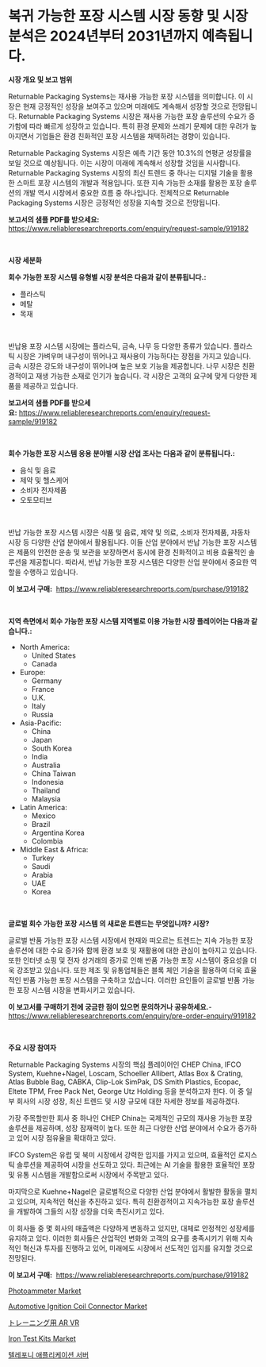 <p><h1>복귀 가능한 포장 시스템 시장 동향 및 시장 분석은 2024년부터 2031년까지 예측됩니다.</h1></p><p><strong>시장 개요 및 보고 범위</strong></p>
<p><p>Returnable Packaging Systems는 재사용 가능한 포장 시스템을 의미합니다. 이 시장은 현재 긍정적인 성장을 보여주고 있으며 미래에도 계속해서 성장할 것으로 전망됩니다. Returnable Packaging Systems 시장은 재사용 가능한 포장 솔루션의 수요가 증가함에 따라 빠르게 성장하고 있습니다. 특히 환경 문제와 쓰레기 문제에 대한 우려가 높아지면서 기업들은 환경 친화적인 포장 시스템을 채택하려는 경향이 있습니다. </p><p>Returnable Packaging Systems 시장은 예측 기간 동안 10.3%의 연평균 성장률을 보일 것으로 예상됩니다. 이는 시장이 미래에 계속해서 성장할 것임을 시사합니다. Returnable Packaging Systems 시장의 최신 트렌드 중 하나는 디지털 기술을 활용한 스마트 포장 시스템의 개발과 적용입니다. 또한 지속 가능한 소재를 활용한 포장 솔루션의 개발 역시 시장에서 중요한 흐름 중 하나입니다. 전체적으로 Returnable Packaging Systems 시장은 긍정적인 성장을 지속할 것으로 전망됩니다.</p></p>
<p><strong>보고서의 샘플 PDF를 받으세요:</strong> <a href="https://www.reliableresearchreports.com/enquiry/request-sample/919182">https://www.reliableresearchreports.com/enquiry/request-sample/919182</a></p>
<p>&nbsp;</p>
<p><strong>시장 세분화</strong></p>
<p><strong>회수 가능한 포장 시스템 유형별 시장 분석은 다음과 같이 분류됩니다.:</strong></p>
<p><ul><li>플라스틱</li><li>메탈</li><li>목재</li></ul></p>
<p>&nbsp;</p>
<p><p>반납용 포장 시스템 시장에는 플라스틱, 금속, 나무 등 다양한 종류가 있습니다. 플라스틱 시장은 가벼우며 내구성이 뛰어나고 재사용이 가능하다는 장점을 가지고 있습니다. 금속 시장은 강도와 내구성이 뛰어나며 높은 보호 기능을 제공합니다. 나무 시장은 친환경적이고 재생 가능한 소재로 인기가 높습니다. 각 시장은 고객의 요구에 맞게 다양한 제품을 제공하고 있습니다.</p></p>
<p><strong>보고서의 샘플 PDF를 받으세요:</strong>&nbsp;<a href="https://www.reliableresearchreports.com/enquiry/request-sample/919182">https://www.reliableresearchreports.com/enquiry/request-sample/919182</a></p>
<p>&nbsp;</p>
<p><strong> 회수 가능한 포장 시스템 응용 분야별 시장 산업 조사는 다음과 같이 분류됩니다.:</strong></p>
<p><ul><li>음식 및 음료</li><li>제약 및 헬스케어</li><li>소비자 전자제품</li><li>오토모티브</li></ul></p>
<p>&nbsp;</p>
<p><p>반납 가능한 포장 시스템 시장은 식품 및 음료, 제약 및 의료, 소비자 전자제품, 자동차 시장 등 다양한 산업 분야에서 활용됩니다. 이들 산업 분야에서 반납 가능한 포장 시스템은 제품의 안전한 운송 및 보관을 보장하면서 동시에 환경 친화적이고 비용 효율적인 솔루션을 제공합니다. 따라서, 반납 가능한 포장 시스템은 다양한 산업 분야에서 중요한 역할을 수행하고 있습니다.</p></p>
<p><strong>이 보고서 구매:</strong>&nbsp; <a href="https://www.reliableresearchreports.com/purchase/919182">https://www.reliableresearchreports.com/purchase/919182</a></p>
<p>&nbsp;</p>
<p><strong>지역 측면에서 회수 가능한 포장 시스템 지역별로 이용 가능한 시장 플레이어는 다음과 같습니다.:</strong></p>
<p><ul>
    <li>
        North America:
        <ul>
            <li>United States</li>
            <li>Canada</li>
        </ul>
    </li>
    <li>
        Europe:
        <ul>
            <li>Germany</li>
            <li>France</li>
            <li>U.K.</li>
            <li>Italy</li>
            <li>Russia</li>
        </ul>
    </li>
    <li>
        Asia-Pacific:
        <ul>
            <li>China</li>
            <li>Japan</li>
            <li>South Korea</li>
            <li>India</li>
            <li>Australia</li>
            <li>China Taiwan</li>
            <li>Indonesia</li>
            <li>Thailand</li>
            <li>Malaysia</li>
        </ul>
    </li>
    <li>
        Latin America:
        <ul>
            <li>Mexico</li>
            <li>Brazil</li>
            <li>Argentina Korea</li>
            <li>Colombia</li>
        </ul>
    </li>
    <li>
        Middle East & Africa:
        <ul>
            <li>Turkey</li>
            <li>Saudi</li>
            <li>Arabia</li>
            <li>UAE</li>
            <li>Korea</li>
        </ul>
    </li>
    </ul></p>
<p>&nbsp;</p>
<p><strong>글로벌 회수 가능한 포장 시스템 의 새로운 트렌드는 무엇입니까? 시장?</strong></p>
<p><p>글로벌 반품 가능한 포장 시스템 시장에서 현재와 떠오르는 트렌드는 지속 가능한 포장 솔루션에 대한 수요 증가와 함께 환경 보호 및 재활용에 대한 관심이 높아지고 있습니다. 또한 인터넷 쇼핑 및 전자 상거래의 증가로 인해 반품 가능한 포장 시스템이 중요성을 더욱 강조받고 있습니다. 또한 제조 및 유통업체들은 블록 체인 기술을 활용하여 더욱 효율적인 반품 가능한 포장 시스템을 구축하고 있습니다. 이러한 요인들이 글로벌 반품 가능한 포장 시스템 시장을 변화시키고 있습니다.</p></p>
<p><strong>이 보고서를 구매하기 전에 궁금한 점이 있으면 문의하거나 공유하세요.</strong>- <a href="https://www.reliableresearchreports.com/enquiry/pre-order-enquiry/919182">https://www.reliableresearchreports.com/enquiry/pre-order-enquiry/919182</a></p>
<p>&nbsp;</p>
<p><strong>주요 시장 참여자</strong></p>
<p><p>Returnable Packaging Systems 시장의 핵심 플레이어인 CHEP China, IFCO System, Kuehne+Nagel, Loscam, Schoeller Allibert, Atlas Box & Crating, Atlas Bubble Bag, CABKA, Clip-Lok SimPak, DS Smith Plastics, Ecopac, Eltete TPM, Free Pack Net, George Utz Holding 등을 분석하고자 한다. 이 중 일부 회사의 시장 성장, 최신 트렌드 및 시장 규모에 대한 자세한 정보를 제공하겠다.</p><p>가장 주목할만한 회사 중 하나인 CHEP China는 국제적인 규모의 재사용 가능한 포장 솔루션을 제공하며, 성장 잠재력이 높다. 또한 최근 다양한 산업 분야에서 수요가 증가하고 있어 시장 점유율을 확대하고 있다.</p><p>IFCO System은 유럽 및 북미 시장에서 강력한 입지를 가지고 있으며, 효율적인 로지스틱 솔루션을 제공하여 시장을 선도하고 있다. 최근에는 AI 기술을 활용한 효율적인 포장 및 유통 시스템을 개발함으로써 시장에서 주목받고 있다.</p><p>마지막으로 Kuehne+Nagel은 글로벌적으로 다양한 산업 분야에서 활발한 활동을 펼치고 있으며, 지속적인 혁신을 추진하고 있다. 특히 친환경적이고 지속가능한 포장 솔루션을 개발하여 그들의 시장 성장을 더욱 촉진시키고 있다.</p><p>이 회사들 중 몇 회사의 매출액은 다양하게 변동하고 있지만, 대체로 안정적인 성장세를 유지하고 있다. 이러한 회사들은 산업적인 변화와 고객의 요구를 충족시키기 위해 지속적인 혁신과 투자를 진행하고 있어, 미래에도 시장에서 선도적인 입지를 유지할 것으로 전망된다.</p></p>
<p><strong>이 보고서 구매:</strong>&nbsp;&nbsp;<a href="https://www.reliableresearchreports.com/purchase/919182">https://www.reliableresearchreports.com/purchase/919182</a></p>
<p><p><a href="https://github.com/mharielmesa/Market-Research-Report-List-2/blob/main/photoammeter-market.md">Photoammeter Market</a></p><p><a href="https://issuu.com/reportprime-2/docs/automotive-ignition-coil-connector-market-size-203">Automotive Ignition Coil Connector Market</a></p><p><a href="https://github.com/lababdou/Market-Research-Report-List-2/blob/main/7619545182792.md">トレーニング用 AR VR</a></p><p><a href="https://github.com/suaretopek9/Market-Research-Report-List-1/blob/main/iron-test-kits-market.md">Iron Test Kits Market</a></p><p><a href="https://github.com/sougarounis/Market-Research-Report-List-2/blob/main/3803125182788.md">텔레포니 애플리케이션 서버</a></p></p>
